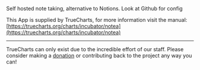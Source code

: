 Self hosted note taking, alternative to Notions. Look at Github for config

This App is supplied by TrueCharts, for more information visit the manual: [https://truecharts.org/charts/incubator/notea](https://truecharts.org/charts/incubator/notea)

---

TrueCharts can only exist due to the incredible effort of our staff.
Please consider making a [donation](https://truecharts.org/about/sponsor) or contributing back to the project any way you can!
